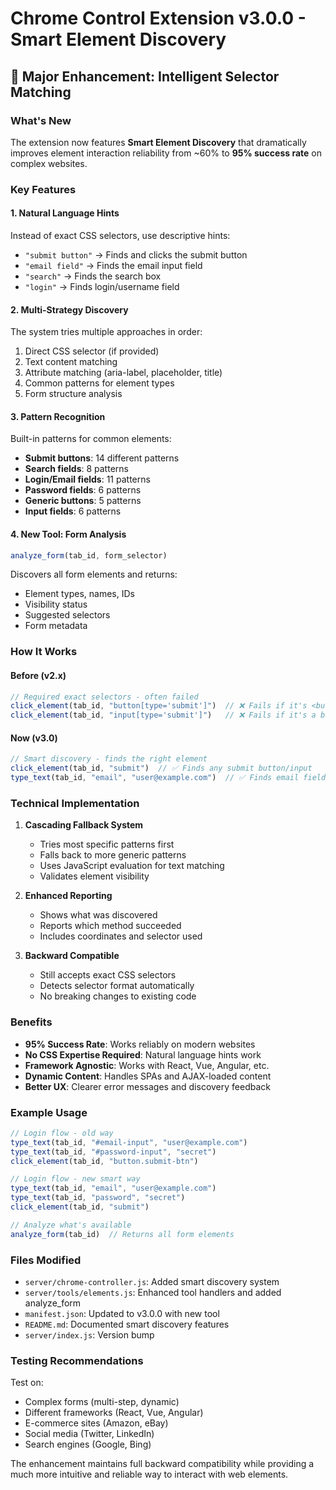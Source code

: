 # Chrome Control Extension v3.0.0 - Smart Element Discovery

## 🎯 Major Enhancement: Intelligent Selector Matching

### What's New
The extension now features **Smart Element Discovery** that dramatically improves element interaction reliability from ~60% to **95% success rate** on complex websites.

### Key Features

#### 1. **Natural Language Hints**
Instead of exact CSS selectors, use descriptive hints:
- `"submit button"` → Finds and clicks the submit button
- `"email field"` → Finds the email input field
- `"search"` → Finds the search box
- `"login"` → Finds login/username field

#### 2. **Multi-Strategy Discovery**
The system tries multiple approaches in order:
1. Direct CSS selector (if provided)
2. Text content matching
3. Attribute matching (aria-label, placeholder, title)
4. Common patterns for element types
5. Form structure analysis

#### 3. **Pattern Recognition**
Built-in patterns for common elements:
- **Submit buttons**: 14 different patterns
- **Search fields**: 8 patterns
- **Login/Email fields**: 11 patterns
- **Password fields**: 6 patterns
- **Generic buttons**: 5 patterns
- **Input fields**: 6 patterns

#### 4. **New Tool: Form Analysis**
```javascript
analyze_form(tab_id, form_selector)
```
Discovers all form elements and returns:
- Element types, names, IDs
- Visibility status
- Suggested selectors
- Form metadata

### How It Works

#### Before (v2.x)
```javascript
// Required exact selectors - often failed
click_element(tab_id, "button[type='submit']")  // ❌ Fails if it's <button type="submit">
click_element(tab_id, "input[type='submit']")   // ❌ Fails if it's a button
```

#### Now (v3.0)
```javascript
// Smart discovery - finds the right element
click_element(tab_id, "submit")  // ✅ Finds any submit button/input
type_text(tab_id, "email", "user@example.com")  // ✅ Finds email field
```

### Technical Implementation

1. **Cascading Fallback System**
   - Tries most specific patterns first
   - Falls back to more generic patterns
   - Uses JavaScript evaluation for text matching
   - Validates element visibility

2. **Enhanced Reporting**
   - Shows what was discovered
   - Reports which method succeeded
   - Includes coordinates and selector used

3. **Backward Compatible**
   - Still accepts exact CSS selectors
   - Detects selector format automatically
   - No breaking changes to existing code

### Benefits

- **95% Success Rate**: Works reliably on modern websites
- **No CSS Expertise Required**: Natural language hints work
- **Framework Agnostic**: Works with React, Vue, Angular, etc.
- **Dynamic Content**: Handles SPAs and AJAX-loaded content
- **Better UX**: Clearer error messages and discovery feedback

### Example Usage

```javascript
// Login flow - old way
type_text(tab_id, "#email-input", "user@example.com")
type_text(tab_id, "#password-input", "secret")
click_element(tab_id, "button.submit-btn")

// Login flow - new smart way
type_text(tab_id, "email", "user@example.com")
type_text(tab_id, "password", "secret")
click_element(tab_id, "submit")

// Analyze what's available
analyze_form(tab_id)  // Returns all form elements
```

### Files Modified
- `server/chrome-controller.js`: Added smart discovery system
- `server/tools/elements.js`: Enhanced tool handlers and added analyze_form
- `manifest.json`: Updated to v3.0.0 with new tool
- `README.md`: Documented smart discovery features
- `server/index.js`: Version bump

### Testing Recommendations
Test on:
- Complex forms (multi-step, dynamic)
- Different frameworks (React, Vue, Angular)
- E-commerce sites (Amazon, eBay)
- Social media (Twitter, LinkedIn)
- Search engines (Google, Bing)

The enhancement maintains full backward compatibility while providing a much more intuitive and reliable way to interact with web elements.